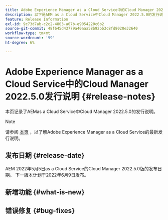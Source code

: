 ```yaml
---
title: Adobe Experience Manager as a Cloud Service中的Cloud Manager 2022.5.0发行说明
description: 以下是AEM as a Cloud Service中Cloud Manager 2022.5.0的发行说明。
feature: Release Information
exl-id: 9c73d7ab-c2c2-4803-a07b-e9054220c6b2
source-git-commit: 48f645d43779a40aaa58b92bb3c8fd8020e32640
workflow-type: tm+mt
source-wordcount: '99'
ht-degree: 6%

---
```



# Adobe Experience Manager as a Cloud Service中的Cloud Manager 2022.5.0发行说明 {#release-notes}

本页记录了AEMas a Cloud Service中Cloud Manager 2022.5.0的发行说明。

>[!NOTE]
>
>请参阅 [本页](/help/release-notes/release-notes-cloud/release-notes-current.md) ，以了解Adobe Experience Manager as a Cloud Service的最新发行说明。

## 发布日期 {#release-date}

AEM 2022年5月5日as a Cloud Service的Cloud Manager 2022.5.0版的发布日期。 下一版本计划于2022年6月9日发布。

## 新增功能 {#what-is-new}

## 错误修复 {#bug-fixes}
